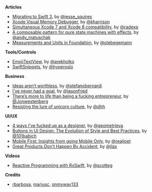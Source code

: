 
**Articles**

* [Migrating to Swift 3](http://www.jessesquires.com/migrating-to-swift-3/), by [@jesse_squires](https://twitter.com/jesse_squires)
* [Xcode Visual Memory Debugger](http://useyourloaf.com/blog/xcode-visual-memory-debugger/), by [@kharrison](https://twitter.com/kharrison)
* [Simultaneous Xcode 7 and Xcode 8 compatibility](http://radex.io/xcode7-xcode8/), by [@radexp](http://twitter.com/radexp)
* [A composable pattern for pure state machines with effects](https://gist.github.com/andymatuschak/d5f0a8730ad601bcccae97e8398e25b2), by [@andy_matuschak](https://twitter.com/andy_matuschak)
* [Measurements and Units in Foundation](http://oleb.net/blog/2016/07/measurements-and-units/), by [@olebegemann](https://twitter.com/olebegemann)

**Tools/Controls**

* [EmojiTextView](https://github.com/fastred/EmojiTextView), by [@arekholko](https://twitter.com/arekholko)
* [SwiftSnippets](https://github.com/hyperoslo/SwiftSnippets), by [@hyperoslo](https://github.com/hyperoslo)

**Business**

* [Ideas aren’t worthless](https://medium.com/the-mission/ideas-arent-worthless-2c8b366f6f75), by [@stefanobernardi](https://twitter.com/stefanobernardi)
* [I’ve never had a goal](https://m.signalvnoise.com/ive-never-had-a-goal-c89219aedddf), by [@jasonfried](https://twitter.com/jasonfried)
* [There’s more to life than being a fucking entrepreneur](https://medium.com/hi-my-name-is-jon/theres-more-to-life-than-being-a-fucking-entrepreneur-332bce126731), by [@Jonwestenberg](https://twitter.com/Jonwestenberg)
* [Resisting the lure of unicorn culture](https://m.signalvnoise.com/resisting-the-lure-of-unicorn-culture-fc5126b57fbb), by [@dhh](https://twitter.com/dhh)

**UI/UX**

* [4 ways I’ve fucked up as a designer](https://medium.com/@geometrieva/here-are-some-of-the-ways-ive-fucked-up-as-a-designer-d6b1d430a750), by [@geometrieva](https://twitter.com/geometrieva)
* [Buttons in UI Design: The Evolution of Style and Best Practices](http://babich.biz/buttons-in-ui-design-the-evolution-of-style-and-best-practices/), by [@101babich](https://twitter.com/101babich)
* [Mobile First: Insights from going Mobile Only](https://medium.com/the-mission/mobile-first-design-insights-from-a-month-without-a-computer-c18e7ada25d), by [@realjoet](https://twitter.com/realjoet)
* [Great Products Don’t Happen By Accident](https://medium.com/@jlax/great-products-dont-happen-by-accident-f46323d8ad94), by [@jlax](https://twitter.com/jlax)

**Videos**

* [Reactive Programming with RxSwift](https://realm.io/news/altconf-scott-gardner-reactive-programming-with-rxswift/), by [@scotteg](https://twitter.com/scotteg)

**Credits**

* [rbarbosa](https://github.com/rbarbosa), [mariusc](https://github.com/mariusc), [onmyway133](https://github.com/onmyway133)
